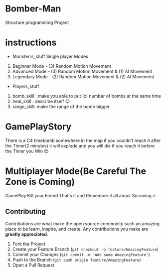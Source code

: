 # Bomber-Man
Structure programming Project

# instructions

* Monsterrs_stuff
Single player Modes
1. Beginner Mode  - (3) Random Motion Movement
2. Advanced Mode  - (3) Random Motion Movement & (1) AI Movement
3. Legendary Mode - (2) Random Motion Movement & (2) AI Movement

* Players_stuff
1. bomb_skill : make you able to put (x) number of bombs at the same time
2. heal_skill : describe itself 😉
3. range_skill: make the range of the bomb bigger

# GamePlayStory

There is a C4 timebomb somewhere in the map if you couldn't reach it after the Timer(2 minutes) it will explode and you will die 
if you reach it before the Timer you Win 😉

# Multiplayer Mode(Be Careful The Zone is Coming)

GamePlay Kill your Friend That's it and Remember it all about Surviving 🔥


<!-- CONTRIBUTING -->
## Contributing

Contributions are what make the open source community such an amazing place to be learn, inspire, and create. Any contributions you make are **greatly appreciated**.

1. Fork the Project
2. Create your Feature Branch (`git checkout -b feature/AmazingFeature`)
3. Commit your Changes (`git commit -m 'Add some AmazingFeature'`)
4. Push to the Branch (`git push origin feature/AmazingFeature`)
5. Open a Pull Request
